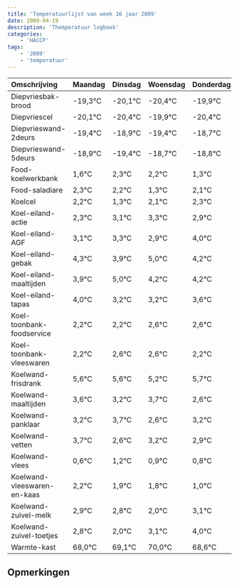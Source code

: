 ```yaml
---
title: 'Temperatuurlijst van week 16 jaar 2009'
date: 2009-04-19
description: 'Themperatuur logboek'
categories:
    - 'HACCP'
tags:
    - '2009'
    - 'temperatuur'
---
```

|Omschrijving|Maandag|Dinsdag|Woensdag|Donderdag|Vrijdag|Zaterdag|Zondag|
|:---|:---|:---|:---|:---|:---|:---|:---|
|Diepvriesbak-brood|-19,3°C|-20,1°C|-20,4°C|-19,9°C|-20,4°C|-19,7°C|-19,8°C|
|Diepvriescel|-20,1°C|-20,4°C|-19,9°C|-20,4°C|-19,7°C|-19,8°C|-20,7°C|
|Diepvrieswand-2deurs|-19,4°C|-18,9°C|-19,4°C|-18,7°C|-18,8°C|-19,7°C|-18,9°C|
|Diepvrieswand-5deurs|-18,9°C|-19,4°C|-18,7°C|-18,8°C|-19,7°C|-18,9°C|-18,7°C|
|Food-koelwerkbank|1,6°C|2,3°C|2,2°C|1,3°C|2,1°C|2,3°C|1,9°C|
|Food-saladiare|2,3°C|2,2°C|1,3°C|2,1°C|2,3°C|1,9°C|3,0°C|
|Koelcel|2,2°C|1,3°C|2,1°C|2,3°C|1,9°C|3,0°C|2,2°C|
|Koel-eiland-actie|2,3°C|3,1°C|3,3°C|2,9°C|4,0°C|3,2°C|3,2°C|
|Koel-eiland-AGF|3,1°C|3,3°C|2,9°C|4,0°C|3,2°C|3,2°C|3,6°C|
|Koel-eiland-gebak|4,3°C|3,9°C|5,0°C|4,2°C|4,2°C|4,6°C|4,6°C|
|Koel-eiland-maaltijden|3,9°C|5,0°C|4,2°C|4,2°C|4,6°C|4,6°C|4,2°C|
|Koel-eiland-tapas|4,0°C|3,2°C|3,2°C|3,6°C|3,6°C|3,2°C|3,7°C|
|Koel-toonbank-foodservice|2,2°C|2,2°C|2,6°C|2,6°C|2,2°C|2,7°C|1,6°C|
|Koel-toonbank-vleeswaren|2,2°C|2,6°C|2,6°C|2,2°C|2,7°C|1,6°C|2,2°C|
|Koelwand-frisdrank|5,6°C|5,6°C|5,2°C|5,7°C|4,6°C|5,2°C|4,9°C|
|Koelwand-maaltijden|3,6°C|3,2°C|3,7°C|2,6°C|3,2°C|2,9°C|2,8°C|
|Koelwand-panklaar|3,2°C|3,7°C|2,6°C|3,2°C|2,9°C|2,8°C|2,0°C|
|Koelwand-vetten|3,7°C|2,6°C|3,2°C|2,9°C|2,8°C|2,0°C|3,1°C|
|Koelwand-vlees|0,6°C|1,2°C|0,9°C|0,8°C|0,0°C|1,1°C|2,0°C|
|Koelwand-vleeswaren-en-kaas|2,2°C|1,9°C|1,8°C|1,0°C|2,1°C|3,0°C|1,6°C|
|Koelwand-zuivel-melk|2,9°C|2,8°C|2,0°C|3,1°C|4,0°C|2,6°C|3,0°C|
|Koelwand-zuivel-toetjes|2,8°C|2,0°C|3,1°C|4,0°C|2,6°C|3,0°C|3,2°C|
|Warmte-kast|68,0°C|69,1°C|70,0°C|68,6°C|69,0°C|69,2°C|69,2°C|

## Opmerkingen


